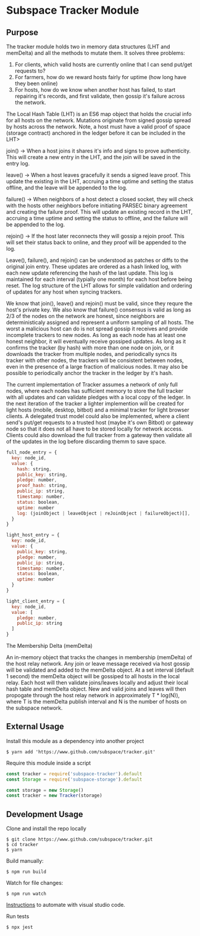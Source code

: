 # Subspace Tracker Module

## Purpose

The tracker module holds two in memory data structures (LHT and memDelta) and all the methods to mutate them. It solves three problems:

1. For clients, which valid hosts are currently online that I can send put/get requests to?
2. For farmers, how do we reward hosts fairly for uptime (how long have they been online)
3. For hosts, how do we know when another host has failed, to start repairing it's records, and first validate, then gossip it's failure across the network.

The Local Hash Table (LHT) is an ES6 map object that holds the crucial info for all hosts on the network. Mutations originate from signed gossip spread by hosts across the network. Note, a host must have a valid proof of space (storage contract) anchored in the ledger before it can be included in the LHT>

join() -> When a host joins it shares it's info and signs to prove authenticity. This will create a new entry in the LHT, and the join will be saved in the entry log.

leave() -> When a host leaves gracefully it sends a signed leave proof. This update the existing in the LHT, accruing a time uptime and setting the status offline, and the leave will be appended to the log.

failure() -> When neighbors of a host detect a closed socket, they will check with the hosts other neighbors before initiating PARSEC binary agreement and creating the failure proof. This will update an existing record in the LHT, accruing a time uptime and setting the status to offline, and the failure will be appended to the log.

rejoin() -> If the host later reconnects they will gossip a rejoin proof. This will set their status back to online, and they proof will be appended to the log.

Leave(), failure(), and rejoin() can be understood as patches or diffs to the original join entry. These updates are ordered as a hash linked log, with each new update referencing the hash of the last update. This log is maintained for each interval (typially one month) for each host before being reset. The log structure of the LHT allows for simple validation and ordering of updates for any host when syncing trackers.

We know that join(), leave() and rejoin() must be valid, since they requre the host's private key. We also know that failure() consensus is valid as long as 2/3 of the nodes on the network are honest, since neighbors are deterministicaly assigned and represent a uniform sampling of all hosts. The worst a malicious host can do is not spread gossip it receives and provide incomplete trackers to new nodes. As long as each node has at least one honest neighbor, it will eventually receive gossiped updates. As long as it confirms the tracker (by hash) with more than one node on join, or it downloads the tracker from multiple nodes, and periodically syncs its tracker with other nodes, the trackers will be consistent between nodes, even in the presence of a large fraction of malicious nodes. It may also be possible to periodically anchor the tracker in the ledger by it's hash. 

The current implementation of Tracker assumes a network of only full nodes, where each nodes has sufficient memory to store the full tracker with all updates and can validate pledges with a local copy of the ledger. In the next iteration of the tracker a lighter implemention will be created for light hosts (mobile, desktop, bitbot) and a minimal tracker for light browser clients. A delegated trust model could also be implemented, where a client send's put/get requests to a trusted host (maybe it's own Bitbot) or gateway node so that it does not all have to be stored locally for network access. Clients could also download the full tracker from a gateway then validate all of the updates in the log before discarding themm to save space.


```javascript
full_node_entry = {
  key: node_id,
  value: {
    hash: string,
    public_key: string,
    pledge: number, 
    proof_hash: string,
    public_ip: string,
    timestamp: number,
    status: boolean,
    uptime: number
    log: (joinObject | leaveObject | reJoinObject | failureObject)[],
  }
}

light_host_entry = {
  key: node_id,
  value: {
    public_key: string,
    pledge: number,
    public_ip: string,
    timestamp: number,
    status: boolean,
    uptime: number
  }
}

light_client_entry = {
  key: node_id,
  value: [
    pledge: number,
    public_ip: string
  ]
}
```


The Membership Delta (memDelta)

An in-memory object that tracks the changes in membership (memDelta) of the host relay network.  Any join or leave message received via host gossip will be validated and added to the memDelta object.  At a set interval (default 1 second) the memDelta object will be gossiped to all hosts in the local relay.  Each host will then validate joins/leaves locally and adjust their local hash table and memDelta object. New and valid joins and leaves will then propogate through the host relay network in approximately T * log(N)), where T is the memDelta publish interval and N is the number of hosts on the subspace network.



## External Usage

Install this module as a dependency into another project

```
$ yarn add 'https://www.github.com/subspace/tracker.git'
```

Require this module inside a script

```javascript
const tracker = require('subspace-tracker').default
const Storage = require('subspace-storage').default

const storage = new Storage()
const tracker = new Tracker(storage)
```


## Development Usage

Clone and install the repo locally   

```
$ git clone https://www.github.com/subspace/tracker.git
$ cd tracker
$ yarn
```

Build manually:  

```
$ npm run build
```

Watch for file changes:

```
$ npm run watch
```

[Instructions](https://code.visualstudio.com/docs/languages/typescript#_step-2-run-the-typescript-build) to automate with visual studio code.

Run tests

```
$ npx jest
```

